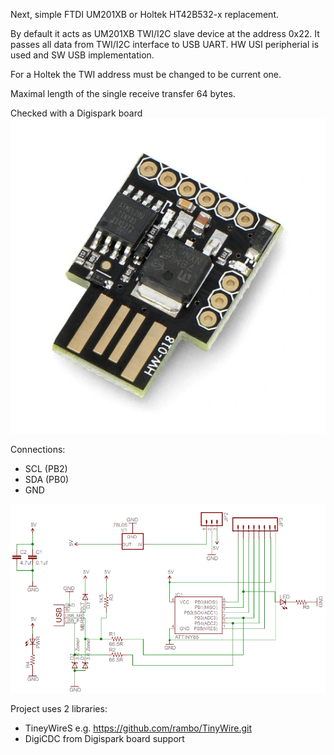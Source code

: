Next, simple FTDI UM201XB or Holtek HT42B532-x replacement.

By default it acts as UM201XB TWI/I2C slave device at the address 0x22.
It passes all data from TWI/I2C interface to USB UART.
HW USI peripherial is used and SW USB implementation.

For a Holtek the TWI address must be changed to be current one.

Maximal length of the single receive transfer 64 bytes.

Checked with a Digispark board
![Digispark board](digispark-attiny85.jpg)

Connections:
- SCL (PB2)
- SDA (PB0)
- GND

![Digispark scematic](digispark_sch.png)


Project uses 2 libraries:
 - TineyWireS e.g. https://github.com/rambo/TinyWire.git
 - DigiCDC from Digispark board support 